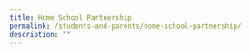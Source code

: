 ```yaml
---
title: Home School Partnership
permalink: /students-and-parents/home-school-partnership/
description: ""
---
```


